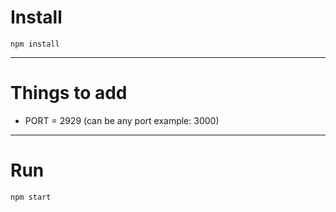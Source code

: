 # Install

`npm install`

---

# Things to add


  - PORT = 2929 (can be any port example: 3000)
 
  
---

# Run

`npm start`
